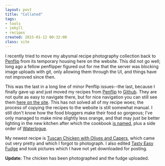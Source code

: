 ```yaml
---
layout: post
title: "Collated"
tags:
- tools
- jekyll
- recipes
created: 2015-01-12 00:32:00
class: site
---
```

I recently tried to move my abysmal recipe photography collection back to [Penflip](https://www.penflip.com/) from its temporary housing here on the website.  This did not go well; long ago a fellow penflipper figured out for me that the server was blocking image uploads with git, only allowing them through the UI, and things have not improved since then.

This was the last in a long line of minor Penflip issues--the last, because I finally gave up and just moved my recipes from [Penflip](https://www.penflip.com/mcdemarco/the-new-kitchen-cookbook) to [Github](https://github.com/mcdemarco/the-new-kitchen-cookbook/).  They are not quite as easy to navigate there, but for nice navigation you can still see them [here on the site](/recipes/).  This has not solved all of my recipe woes; the process of copying the recipes to the website is still somewhat manual.  I still don't know how the food bloggers make their food so gorgeous; I've only managed to make mine slightly less orange, and that may just be better lighting in the new kitchen after which the cookbook [is named](/recipes/preface/kitchens/), plus a side order of [Waterlogue](http://www.waterlogueapp.com).

My newest recipe is [Tuscan Chicken with Olives and Capers](/recipes/poultry/tuscanChicken/), which came out very pretty and which I forgot to photograph.  I also edited [Tasty Easy Fudge](/recipes/sweets/easyFudge/) and took pictures which I have not yet downloaded for posting.

**Update:** The chicken has been photographed and the fudge uploaded.
